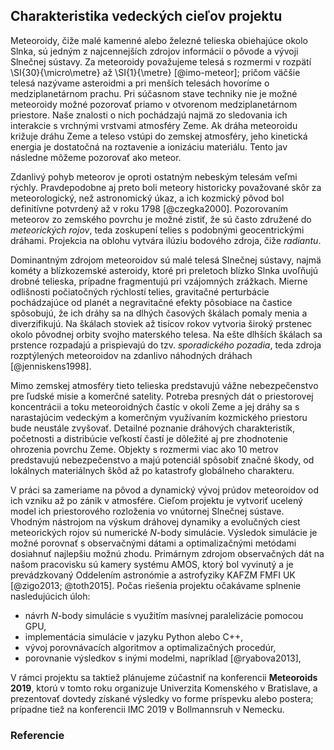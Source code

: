 ## Charakteristika vedeckých cieľov projektu
Meteoroidy, čiže malé kamenné alebo železné telieska obiehajúce okolo Slnka,
sú jedným z najcennejších zdrojov informácií o pôvode a vývoji Slnečnej sústavy.
Za meteoroidy považujeme telesá s rozmermi v rozpätí \SI{30}{\micro\metre} až
\SI{1}{\metre} [@imo-meteor]; pričom väčšie telesá nazývame asteroidmi
a pri menších telesách hovoríme o medziplanetárnom prachu.
Pri súčasnom stave techniky nie je možné meteoroidy možné pozorovať priamo
v otvorenom medziplanetárnom priestore. Naše znalosti o nich pochádzajú najmä zo sledovania
ich interakcie s vrchnými vrstvami atmosféry Zeme. Ak dráha meteoroidu križuje dráhu Zeme
a teleso vstúpi do zemskej atmosféry, jeho kinetická energia je dostatočná na roztavenie a ionizáciu materiálu.
Tento jav následne môžeme pozorovať ako meteor.

Zdanlivý pohyb meteorov je oproti ostatným nebeským telesám veľmi rýchly.
Pravdepodobne aj preto boli meteory historicky považované skôr za meteorologický, než astronomický úkaz,
a ich kozmický pôvod bol definitívne potvrdený až v roku 1798 [@czegka2000].
Pozorovaním meteorov zo zemského povrchu je možné zistiť, že sú často združené do *meteorických rojov*,
teda zoskupení telies s podobnými geocentrickými dráhami. Projekcia na oblohu vytvára ilúziu bodového zdroja, čiže *radiantu*.

Dominantným zdrojom meteoroidov sú malé telesá Slnečnej sústavy, najmä kométy
a blízkozemské asteroidy, ktoré pri preletoch blízko Slnka uvoľňujú drobné telieska,
prípadne fragmentujú pri vzájomných zrážkach.
Mierne odlišnosti počiatočných rýchlostí telies, gravitačné perturbácie pochádzajúce od planét
a negravitačné efekty pôsobiace na častice spôsobujú, že ich dráhy sa na dlhých časových škálach
pomaly menia a diverzifikujú. Na škálach stoviek až tisícov rokov vytvoria široký prstenec
okolo pôvodnej orbity svojho materského telesa. Na ešte dlhších škálach sa prstence rozpadajú
a prispievajú do tzv. *sporadického pozadia*, teda zdroja rozptýlených
meteoroidov na zdanlivo náhodných dráhach [@jenniskens1998].

Mimo zemskej atmosféry tieto telieska predstavujú vážne nebezpečenstvo pre ľudské misie a komerčné satelity.
Potreba presných dát o priestorovej koncentrácii a toku meteoroidných častíc v okolí Zeme a jej dráhy sa s narastajúcim vedeckým a komerčným využívaním
kozmického priestoru bude neustále zvyšovať. Detailné poznanie dráhových charakteristík, početnosti a distribúcie veľkostí
častí je dôležité aj pre zhodnotenie ohrozenia povrchu Zeme. Objekty s rozmermi viac ako 10 metrov predstavujú nebezpečenstvo
a majú potenciál spôsobiť značné škody, od lokálnych materiálnych škôd až po katastrofy globálneho charakteru.

V práci sa zameriame na pôvod a dynamický vývoj prúdov meteoroidov od ich vzniku až po zánik v atmosfére.
Cieľom projektu je vytvoriť ucelený model ich priestorového rozloženia vo vnútornej Slnečnej sústave.
Vhodným nástrojom na výskum dráhovej dynamiky a evolučných ciest meteorických rojov sú numerické $N$-body simulácie.
Výsledok simulácie je možné porovnať s observačnými dátami a optimalizačnými metódami dosiahnuť najlepšiu možnú zhodu.
Primárnym zdrojom observačných dát na našom pracovisku sú kamery systému AMOS, ktorý bol vyvinutý a je prevádzkovaný
Oddelením astronómie a astrofyziky KAFZM FMFI UK [@zigo2013; @toth2015].
Počas riešenia projektu očakávame splnenie nasledujúcich úloh:

- návrh $N$-body simulácie s využitím masívnej paralelizácie pomocou GPU,
- implementácia simulácie v jazyku Python alebo C++,
- vývoj porovnávacích algoritmov a optimalizačných procedúr,
- porovnanie výsledkov s inými modelmi, napríklad [@ryabova2013],

V rámci projektu sa taktiež plánujeme zúčastniť na konferencii **Meteoroids 2019**, ktorú
v tomto roku organizuje Univerzita Komenského v Bratislave, a prezentovať dovtedy získané výsledky
vo forme príspevku alebo postera; prípadne tiež na konferencii IMC 2019 v Bollmannsruh v Nemecku.

### Referencie

